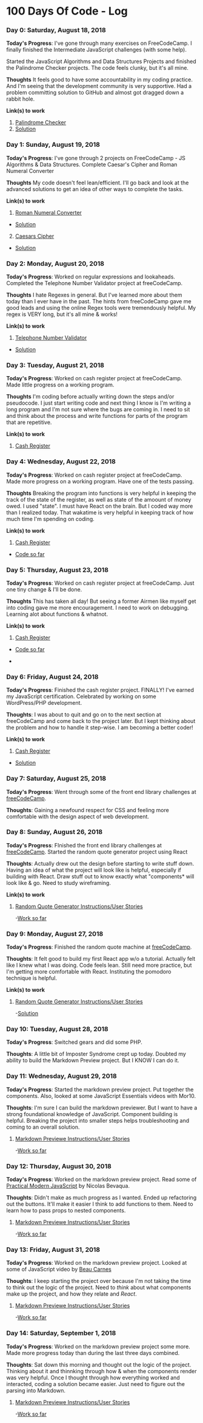 # 100 Days Of Code - Log

### Day 0: Saturday, August 18, 2018

**Today's Progress**: I've gone through many exercises on FreeCodeCamp. I finally
finished the Intermediate JavaScript challenges (with some help).

Started the JavaScript Algorithms and Data Structures Projects and finished the
Palindrome Checker projects. The code feels clunky, but it's all mine.

**Thoughts** It feels good to have some accountability in my coding practice. And
I'm seeing that the development community is very supportive. Had a problem committing
solution to GitHub and almost got dragged down a rabbit hole.

**Link(s) to work**

1. [Palindrome Checker ](https://learn.freecodecamp.org/javascript-algorithms-and-data-structures/javascript-algorithms-and-data-structures-projects/palindrome-checker/)
2. [Solution](https://github.com/jefferylgraham/freeCodeCamp/blob/master/javascript-algorithms-and-data-structures-projects/palindrome-checker.js)

### Day 1: Sunday, August 19, 2018

**Today's Progress**: I've gone through 2 projects on FreeCodeCamp - JS Algorithms
& Data Structures. Complete Caesar's Cipher and Roman Numeral Converter

**Thoughts** My code doesn't feel lean/efficient. I'll go back and look at the
advanced solutions to get an idea of other ways to complete the tasks.

**Link(s) to work**

1. [Roman Numeral Converter](https://learn.freecodecamp.org/javascript-algorithms-and-data-structures/javascript-algorithms-and-data-structures-projects/roman-numeral-converter/)

- [Solution](https://github.com/jefferylgraham/freeCodeCamp/blob/master/javascript-algorithms-and-data-structures-projects/romanNumerals.js)

2. [Caesars Cipher](https://learn.freecodecamp.org/javascript-algorithms-and-data-structures/javascript-algorithms-and-data-structures-projects/caesars-cipher/)

- [Solution](https://github.com/jefferylgraham/freeCodeCamp/blob/master/javascript-algorithms-and-data-structures-projects/rot13.js)

### Day 2: Monday, August 20, 2018

**Today's Progress**: Worked on regular expressions and lookaheads. Completed the
Telephone Number Validator project at freeCodeCamp.

**Thoughts** I hate Regexes in general. But I've learned more about them today than
I ever have in the past. The hints from freeCodeCamp gave me good leads and using
the online Regex tools were tremendously helpful. My regex is VERY long, but it's all mine & works!

**Link(s) to work**

1. [Telephone Number Validator](https://learn.freecodecamp.org/javascript-algorithms-and-data-structures/javascript-algorithms-and-data-structures-projects/telephone-number-validator)

- [Solution](https://github.com/jefferylgraham/freeCodeCamp/blob/master/javascript-algorithms-and-data-structures-projects/telNumValidator.js)

### Day 3: Tuesday, August 21, 2018

**Today's Progress**: Worked on cash register project at freeCodeCamp. Made little progress
on a working program.

**Thoughts** I'm coding before actually writing down the steps and/or pseudocode. I just start writing code and next thing I know is I'm writing a long program and I'm not sure where the bugs are coming in. I need to sit and think about the process and write functions for parts of the program that are repetitive.

**Link(s) to work**

1. [Cash Register](https://learn.freecodecamp.org/javascript-algorithms-and-data-structures/javascript-algorithms-and-data-structures-projects/cash-register)

### Day 4: Wednesday, August 22, 2018

**Today's Progress**: Worked on cash register project at freeCodeCamp. Made more progress
on a working program. Have one of the tests passing.

**Thoughts** Breaking the program into functions is very helpful in keeping the track of the state of the register, as well as state of the amoount of money owed. I used "state". I must have React on the brain. But I coded way more than I realized today. That wakatime is very helpful in keeping track of how much time I'm spending on coding.

**Link(s) to work**

1. [Cash Register](https://learn.freecodecamp.org/javascript-algorithms-and-data-structures/javascript-algorithms-and-data-structures-projects/cash-register)

- [Code so far](https://github.com/jefferylgraham/freeCodeCamp/blob/master/javascript-algorithms-and-data-structures-projects/cashRegister.js)

### Day 5: Thursday, August 23, 2018

**Today's Progress**: Worked on cash register project at freeCodeCamp. Just one tiny change & I'll be done.

**Thoughts** This has taken all day! But seeing a former Airmen like myself get into coding gave me more encouragement. I need to work on debugging. Learning alot about functions & whatnot.

**Link(s) to work**

1. [Cash Register](https://learn.freecodecamp.org/javascript-algorithms-and-data-structures/javascript-algorithms-and-data-structures-projects/cash-register)

- [Code so far](https://github.com/jefferylgraham/freeCodeCamp/blob/master/javascript-algorithms-and-data-structures-projects/cashRegister.js)

-

### Day 6: Friday, August 24, 2018

**Today's Progress**: Finished the cash register project. FINALLY! I've earned my JavaScript certification. Celebrated by working on some WordPress/PHP development.

**Thoughts**: I was about to quit and go on to the next section at freeCodeCamp and come back to the project later. But I kept thinking about the problem and how to handle it step-wise. I am becoming a better coder!

**Link(s) to work**

1. [Cash Register](https://learn.freecodecamp.org/javascript-algorithms-and-data-structures/javascript-algorithms-and-data-structures-projects/cash-register)

- [Solution](https://github.com/jefferylgraham/freeCodeCamp/blob/master/javascript-algorithms-and-data-structures-projects/cashRegister.js)

### Day 7: Saturday, August 25, 2018

**Today's Progress**: Went through some of the front end library challenges at [freeCodeCamp](https://www.freecodecamp.org/).

**Thoughts**: Gaining a newfound respect for CSS and feeling more comfortable with the design aspect of web development.

### Day 8: Sunday, August 26, 2018

**Today's Progress**: FInished the front end library challenges at [freeCodeCamp](https://www.freecodecamp.org/). Started the random quote generator project using React

**Thoughts**: Actually drew out the design before starting to write stuff down. Having an idea of what
the project will look like is helpful, especially if building with React. Draw stuff out to know exactly what "components\* will look like & go. Need to study wireframing.

**Link(s) to work**

1. [Random Quote Generator Instructions/User Stories](https://learn.freecodecamp.org/front-end-libraries/front-end-libraries-projects/build-a-random-quote-machine)

   -[Work so far](https://github.com/jefferylgraham/freeCodeCamp/tree/master/front-end-libraries/random-quote-generator)

### Day 9: Monday, August 27, 2018

**Today's Progress**: Finished the random quote machine at [freeCodeCamp](https://www.freecodecamp.org/).

**Thoughts**: It felt good to build my first React app w/o a tutorial. Actually felt like I knew what I was doing. Code feels lean. Still need more practice, but I'm getting more comfortable with React. Instituting the pomodoro technique is helpful.

**Link(s) to work**

1. [Random Quote Generator Instructions/User Stories](https://learn.freecodecamp.org/front-end-libraries/front-end-libraries-projects/build-a-random-quote-machine)

   -[Solution](https://codepen.io/jlg992/pen/bxpGvV)

### Day 10: Tuesday, August 28, 2018

**Today's Progress**: Switched gears and did some PHP.

**Thoughts**: A little bit of Imposter Syndrome crept up today. Doubted my ability to build the Markdown Preview project. But I KNOW I can do it.

### Day 11: Wednesday, August 29, 2018

**Today's Progress**: Started the markdown preview project. Put together the components. Also, looked at some JavaScript Essentials videos with Mor10.

**Thoughts**: I'm sure I can build the markdown previewer. But I want to have a strong foundational knowledge of JavaScript. Component building is helpful. Breaking the project into smaller steps helps troubleshooting and coming to an overall solution.

1. [Markdown Previewe Instructions/User Stories](https://learn.freecodecamp.org/front-end-libraries/front-end-libraries-projects/build-a-markdown-previewer)

   -[Work so far](https://github.com/jefferylgraham/freeCodeCamp/tree/master/front-end-libraries/markdown-previewer)


### Day 12: Thursday, August 30, 2018

**Today's Progress**: Worked on the markdown preview project. Read some of [Practical Modern JavaScript](https://ponyfoo.com/books/practical-modern-javascript) by Nicolas Bevaqua.

**Thoughts**: Didn't make as much progress as I wanted. Ended up refactoring out the buttons. It'll make it easier I think to add functions to them. Need to learn how to pass props to nested components.

1. [Markdown Previewe Instructions/User Stories](https://learn.freecodecamp.org/front-end-libraries/front-end-libraries-projects/build-a-markdown-previewer)

   -[Work so far](https://github.com/jefferylgraham/freeCodeCamp/tree/master/front-end-libraries/markdown-previewer)


### Day 13: Friday, August 31, 2018

**Today's Progress**: Worked on the markdown preview project. Looked at some of JavaScript video by [Beau Carnes](https://medium.freecodecamp.org/@beaucarnes)

**Thoughts**: I keep starting the project over because I'm not taking the time to think out the logic of the project. Need to *think* about what components make up the project, and how they relate and *React*.

1. [Markdown Previewe Instructions/User Stories](https://learn.freecodecamp.org/front-end-libraries/front-end-libraries-projects/build-a-markdown-previewer)

   -[Work so far](https://github.com/jefferylgraham/freeCodeCamp/tree/master/front-end-libraries/markdown-previewer)

### Day 14: Saturday, September 1, 2018

**Today's Progress**: Worked on the markdown preview project some more. Made more progress today than during the last three days combined.

**Thoughts**: Sat down this morning and thought out the logic of the project. Thinking about it and thinnking through how & when the components render was very helpful. Once I thought through how everything worked and interacted, coding a solution became easier. Just need to figure out the parsing into Markdown.

1. [Markdown Previewe Instructions/User Stories](https://learn.freecodecamp.org/front-end-libraries/front-end-libraries-projects/build-a-markdown-previewer)

   -[Work so far](https://github.com/jefferylgraham/freeCodeCamp/tree/master/front-end-libraries/markdown-previewer)
